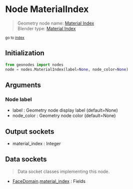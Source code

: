 
# Node MaterialIndex

> Geometry node name: [Material Index](https://docs.blender.org/manual/en/latest/modeling/geometry_nodes/material/material_index.html)<br>
  Blender type: [Material Index](https://docs.blender.org/api/current/bpy.types.GeometryNodeInputMaterialIndex.html)
  
<sub>go to [index](/docs/index.md)</sub>

## Initialization

```python
from geonodes import nodes
node = nodes.MaterialIndex(label=None, node_color=None)
```



## Arguments


### Node label

- label : Geometry node display label (default=None)
- node_color : Geometry node color (default=None)

## Output sockets

- material_index : Integer

## Data sockets

> Data socket classes implementing this node.
  
  
- [FaceDomain](/docs/FaceDomain.md).[material_index](/docs/FaceDomain.md#material_index) : Fields
  
